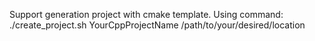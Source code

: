 Support generation project with cmake template.
Using command:
./create_project.sh YourCppProjectName /path/to/your/desired/location
